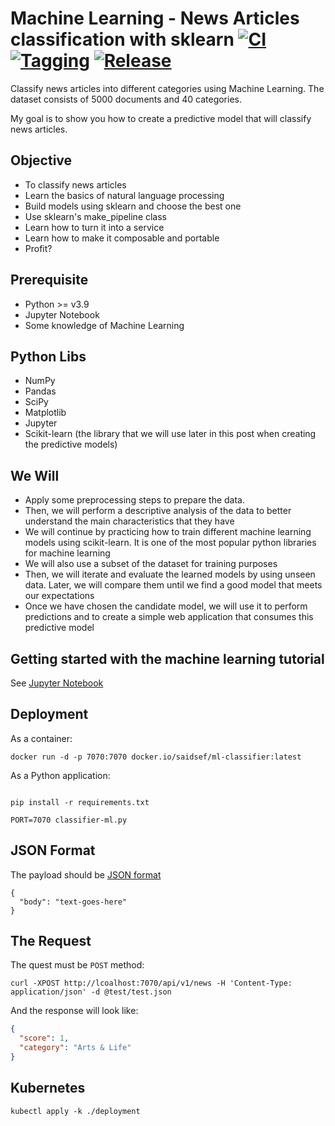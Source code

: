 # Machine Learning - News Articles classification with sklearn [![CI](https://github.com/saidsef/ml-classifier/actions/workflows/docker.yml/badge.svg)](#deployment) [![Tagging](https://github.com/saidsef/ml-classifier/actions/workflows/tagging.yml/badge.svg)](#deployment) [![Release](https://github.com/saidsef/ml-classifier/actions/workflows/release.yml/badge.svg)](#deployment)

Classify news articles into different categories using Machine Learning.  The dataset consists of 5000 documents and 40 categories.

My goal is to show you how to create a predictive model that will classify news articles.

## Objective

- To classify news articles
- Learn the basics of natural language processing
- Build models using sklearn and choose the best one
- Use sklearn's make_pipeline class
- Learn how to turn it into a service
- Learn how to make it composable and portable
- Profit?

## Prerequisite

- Python >= v3.9
- Jupyter Notebook
- Some knowledge of Machine Learning

## Python Libs

- NumPy
- Pandas
- SciPy
- Matplotlib
- Jupyter
- Scikit-learn (the library that we will use later in this post when creating the predictive models)

## We Will

- Apply some preprocessing steps to prepare the data.
- Then, we will perform a descriptive analysis of the data to better understand the main characteristics that they have
- We will continue by practicing how to train different machine learning models using scikit-learn. It is one of the most popular python libraries for machine learning
- We will also use a subset of the dataset for training purposes
- Then, we will iterate and evaluate the learned models by using unseen data. Later, we will compare them until we find a good model that meets our expectations
- Once we have chosen the candidate model, we will use it to perform predictions and to create a simple web application that consumes this predictive model

## Getting started with the machine learning tutorial

See [Jupyter Notebook](https://machinelearningmastery.com/start-here/)

## Deployment

As a container:

```shell
docker run -d -p 7070:7070 docker.io/saidsef/ml-classifier:latest
```

As a Python application:

```shell

pip install -r requirements.txt

PORT=7070 classifier-ml.py
```

## JSON Format

The payload should be [JSON format](test/test.json)

```shell
{
  "body": "text-goes-here"
}
```

## The Request

The quest must be `POST` method:

```shell
curl -XPOST http://lcoalhost:7070/api/v1/news -H 'Content-Type: application/json' -d @test/test.json
```

And the response will look like:

```json
{
  "score": 1,
  "category": "Arts & Life"
}
```

## Kubernetes

```shell
kubectl apply -k ./deployment
```

